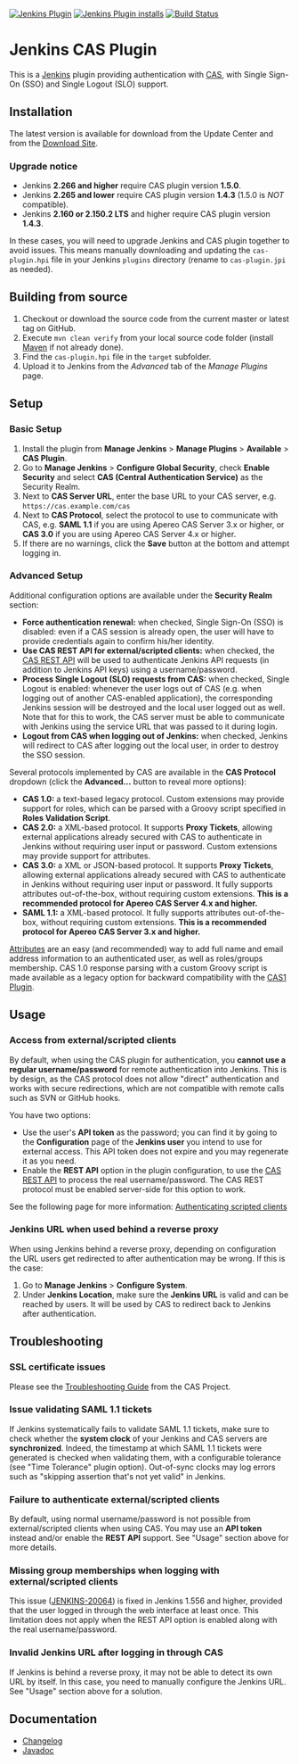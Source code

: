 [![Jenkins Plugin](https://img.shields.io/jenkins/plugin/v/cas-plugin)](https://plugins.jenkins.io/cas-plugin)
[![Jenkins Plugin installs](https://img.shields.io/jenkins/plugin/i/cas-plugin?color=blue)](https://plugins.jenkins.io/cas-plugin)
[![Build Status](https://ci.jenkins.io/buildStatus/icon?job=Plugins%2Fcas-plugin%2Fmaster)](https://ci.jenkins.io/job/Plugins/job/cas-plugin/job/master/)

# Jenkins CAS Plugin

This is a [Jenkins](https://jenkins.io) plugin providing authentication with [CAS](https://apereo.github.io/cas/), with Single Sign-On (SSO) and Single Logout (SLO) support.


## Installation

The latest version is available for download from the Update Center and from the [Download Site](https://updates.jenkins.io/download/plugins/cas-plugin/).

### Upgrade notice

- Jenkins **2.266 and higher** require CAS plugin version **1.5.0**.
- Jenkins **2.265 and lower** require CAS plugin version **1.4.3** (1.5.0 is _NOT_ compatible).
- Jenkins **2.160 or 2.150.2 LTS** and higher require CAS plugin version **1.4.3**.

In these cases, you will need to upgrade Jenkins and CAS plugin together to avoid issues. This means manually downloading and updating the `cas-plugin.hpi` file in your Jenkins `plugins` directory (rename to `cas-plugin.jpi` as needed).


## Building from source

1. Checkout or download the source code from the current master or latest tag on GitHub.
2. Execute `mvn clean verify` from your local source code folder (install [Maven](http://maven.apache.org) if not already done).
3. Find the `cas-plugin.hpi` file in the `target` subfolder.
4. Upload it to Jenkins from the _Advanced_ tab of the _Manage Plugins_ page.


## Setup

### Basic Setup

1. Install the plugin from **Manage Jenkins** > **Manage Plugins** > **Available** > **CAS Plugin**.
2. Go to **Manage Jenkins** > **Configure Global Security**, check **Enable Security** and select **CAS (Central Authentication Service)** as the Security Realm.
3. Next to **CAS Server URL**, enter the base URL to your CAS server, e.g. `https://cas.example.com/cas`
4. Next to **CAS Protocol**, select the protocol to use to communicate with CAS, e.g. **SAML 1.1** if you are using Apereo CAS Server 3.x or higher, or **CAS 3.0** if you are using Apereo CAS Server 4.x or higher.
5. If there are no warnings, click the **Save** button at the bottom and attempt logging in.

### Advanced Setup

Additional configuration options are available under the **Security Realm** section:

- **Force authentication renewal:** when checked, Single Sign-On (SSO) is disabled: even if a CAS session is already open, the user will have to provide credentials again to confirm his/her identity.
- **Use CAS REST API for external/scripted clients:** when checked, the [CAS REST API](https://apereo.github.io/cas/6.2.x/protocol/REST-Protocol.html) will be used to authenticate Jenkins API requests (in addition to Jenkins API keys) using a username/password.
- **Process Single Logout (SLO) requests from CAS:** when checked, Single Logout is enabled: whenever the user logs out of CAS (e.g. when logging out of another CAS-enabled application), the corresponding Jenkins session will be destroyed and the local user logged out as well. Note that for this to work, the CAS server must be able to communicate with Jenkins using the service URL that was passed to it during login.
- **Logout from CAS when logging out of Jenkins:** when checked, Jenkins will redirect to CAS after logging out the local user, in order to destroy the SSO session.

Several protocols implemented by CAS are available in the **CAS Protocol** dropdown (click the **Advanced...** button to reveal more options):

- **CAS 1.0:** a text-based legacy protocol. Custom extensions may provide support for roles, which can be parsed with a Groovy script specified in **Roles Validation Script**.
- **CAS 2.0:** a XML-based protocol. It supports **Proxy Tickets**, allowing external applications already secured with CAS to authenticate in Jenkins without requiring user input or password. Custom extensions may provide support for attributes.
- **CAS 3.0:** a XML or JSON-based protocol. It supports **Proxy Tickets**, allowing external applications already secured with CAS to authenticate in Jenkins without requiring user input or password. It fully supports attributes out-of-the-box, without requiring custom extensions. **This is a recommended protocol for Apereo CAS Server 4.x and higher.**
- **SAML 1.1:** a XML-based protocol. It fully supports attributes out-of-the-box, without requiring custom extensions. **This is a recommended protocol for Apereo CAS Server 3.x and higher.**

[Attributes](https://apereo.github.io/cas/6.2.x/integration/Attribute-Release.html) are an easy (and recommended) way to add full name and email address information to an authenticated user, as well as roles/groups membership. CAS 1.0 response parsing with a custom Groovy script is made available as a legacy option for backward compatibility with the [CAS1 Plugin](https://wiki.jenkins.io/display/JENKINS/CAS1+Plugin).


## Usage

### Access from external/scripted clients

By default, when using the CAS plugin for authentication, you **cannot use a regular username/password** for remote authentication into Jenkins. This is by design, as the CAS protocol does not allow "direct" authentication and works with secure redirections, which are not compatible with remote calls such as SVN or GitHub hooks.

You have two options:

- Use the user's **API token** as the password; you can find it by going to the **Configuration** page of the **Jenkins user** you intend to use for external access. This API token does not expire and you may regenerate it as you need.
- Enable the **REST API** option in the plugin configuration, to use the [CAS REST API](https://apereo.github.io/cas/6.2.x/protocol/REST-Protocol.html) to process the real username/password. The CAS REST protocol must be enabled server-side for this option to work.

See the following page for more information: [Authenticating scripted clients](https://wiki.jenkins.io/display/JENKINS/Authenticating+scripted+clients)

### Jenkins URL when used behind a reverse proxy

When using Jenkins behind a reverse proxy, depending on configuration the URL users get redirected to after authentication may be wrong. If this is the case:

1. Go to **Manage Jenkins** > **Configure System**.
2. Under **Jenkins Location**, make sure the **Jenkins URL** is valid and can be reached by users. It will be used by CAS to redirect back to Jenkins after authentication.


## Troubleshooting

### SSL certificate issues

Please see the [Troubleshooting Guide](https://apereo.github.io/cas/6.2.x/installation/Troubleshooting-Guide.html#pkix-path-building-failed) from the CAS Project.

### Issue validating SAML 1.1 tickets

If Jenkins systematically fails to validate SAML 1.1 tickets, make sure to check whether the **system clock** of your Jenkins and CAS servers are **synchronized**. Indeed, the timestamp at which SAML 1.1 tickets were generated is checked when validating them, with a configurable tolerance (see "Time Tolerance" plugin option). Out-of-sync clocks may log errors such as "skipping assertion that's not yet valid" in Jenkins.

### Failure to authenticate external/scripted clients

By default, using normal username/password is not possible from external/scripted clients when using CAS. You may use an **API token** instead and/or enable the **REST API** support. See "Usage" section above for more details.

### Missing group memberships when logging with external/scripted clients

This issue ([JENKINS-20064](https://issues.jenkins-ci.org/browse/JENKINS-20064)) is fixed in Jenkins 1.556 and higher, provided that the user logged in through the web interface at least once. This limitation does not apply when the REST API option is enabled along with the real username/password.

### Invalid Jenkins URL after logging in through CAS

If Jenkins is behind a reverse proxy, it may not be able to detect its own URL by itself. In this case, you need to manually configure the Jenkins URL. See "Usage" section above for a solution.


## Documentation

- [Changelog](CHANGELOG.md)
- [Javadoc](https://javadoc.jenkins.io/plugin/cas-plugin/)
